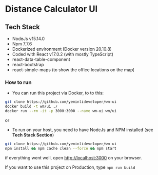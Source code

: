 # Distance Calculator UI

## Tech Stack

- NodeJs v15.14.0
- Npm 7.7.6
- Dockerized environment (Docker version 20.10.8)
- Coded with React v17.0.2 (with mostly TypeScript)
- react-data-table-component
- react-bootstrap
- react-simple-maps (to show the office locations on the map)

### How to run

- You can run this project via Docker, to to this:

```bash
git clone https://github.com/yeminlideveloper/wm-ui
docker build -t wm/ui ./
docker run --rm -it -p 3000:3000 --name wm-ui wm/ui
```

or

- To run on your host, you need to have NodeJs and NPM installed (see **Tech Stack Section**)

```bash
git clone https://github.com/yeminlideveloper/wm-ui
npm install && npm cache clean --force && npm start
```

if everything went well, open [http://localhost:3000](http://localhost:3000) on your browser.

If you want to use this project on Production, type `npm run build`
